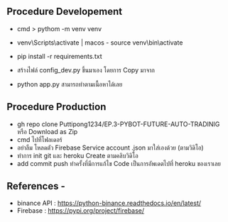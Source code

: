 ## Procedure Developement

* cmd > pythom -m venv venv
* venv\Scripts\activate | macos - source venv\bin\activate
* pip install -r requirements.txt
* สร้างไฟล์ config_dev.py ขึ้นมาเอง โดยการ Copy มาจาก 

* python app.py สามารถทำตามเนื้อหาได้เลย

## Procedure Production

* gh repo clone Puttipong1234/EP.3-PYBOT-FUTURE-AUTO-TRADINIG หรือ Download as Zip
* cmd ไปที่โฟลเดอร์ 
* อย่าลืม โหลดตัว Firebase Service account .json มาใส่เองด้วย (ตามวิดิโอ)
* ทำการ init git และ heroku Create ตามคลิบวิดิโอ
* add commit push ทำครั้งที่มีการแก้ไข Code เป็นการอัพเดตไปที่ heroku ของเราเลย

## References - 
* binance API : https://python-binance.readthedocs.io/en/latest/
* Firebase : https://pypi.org/project/firebase/